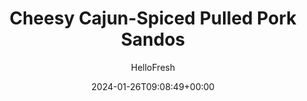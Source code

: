---
draft: true # Use this only for setting draft status
hidden: false # Use this to hide unwanted recipes
slug: # <post-title>
title: 'Cheesy Cajun-Spiced Pulled Pork Sandos'
description: "Peter Piper’s got nothing on this cheesy, smoky sando with bright pops of pickled pepper! Succulent pulled pork is warmed in a pan with bold Cajun spices, then topped with mozzarella. You’ll pile the saucy pork onto a ciabatta bun slathered with lime-infused Cajun-spiced mayonnaise, and top it with those quick-pickled mildly spicy green peppers for a bright, crunchy contrast. It’s the sandwich of our dreams come to life, though you’ll have to pinch yourself to be sure the 15-minute cooking time is real!"
image: https://img.hellofresh.com/f_auto,fl_lossy,q_auto,w_1200/hellofresh_s3/image/64bfccfe8e7c223eb5b363ec-9f28068e.jpeg
date: 2024-01-26T09:08:49+00:00
author: HelloFresh

tags: ['New', 'Protein smart', 'Easy Cleanup', 'Quick']
categories: "main course"
cuisines: "Indian"
allergens: ['Eggs', 'Milk', 'Soy', 'Wheat']

calories: 750
preptime: ['15 minutes']
cooktime: # 180 = 3 Hours | In minutes
totaltime: PT15M
servings: 2

links:
  - description: "Peter Piper’s got nothing on this cheesy, smoky sando with bright pops of pickled pepper! Succulent pulled pork is warmed in a pan with bold Cajun spices, then topped with mozzarella. You’ll pile the saucy pork onto a ciabatta bun slathered with lime-infused Cajun-spiced mayonnaise, and top it with those quick-pickled mildly spicy green peppers for a bright, crunchy contrast. It’s the sandwich of our dreams come to life, though you’ll have to pinch yourself to be sure the 15-minute cooking time is real!"
    website: https://www.hellofresh.com/recipes/cheesy-cajun-spiced-pulled-pork-sandos-64bfccfe8e7c223eb5b363ec
    image: https://img.hellofresh.com/f_auto,fl_lossy,q_auto,w_1200/hellofresh_s3/image/64bfccfe8e7c223eb5b363ec-9f28068e.jpeg
 
weight: # 1 | You can add weight to some posts to override the default sorting (date descending)

comments: false # Keep False

ingredients: ['1 unit Long Green Pepper', '1 unit Lime', '5 teaspoon White Wine Vinegar', '2 tablespoon Mayonnaise', '1 tablespoon Cajun Spice Blend', '8 ounce Pulled Pork', '1 unit Ketchup', '½ cup Mozzarella Cheese', '2 unit Ciabatta Roll', '½ teaspoon Sugar', ' Salt']

instructionTitles: []
instructions: ['• Wash and dry produce.', '• Slice top off green pepper; core, then cut half the pepper into ¼-inch-thick rings (all the pepper for 4 servings). Quarter lime.', '• In a medium microwave-safe bowl, combine green pepper rings, vinegar, 1 TBSP water, ½ tsp sugar, and ¼ tsp salt (2 TBSP water, 1 tsp sugar, and ½ tsp salt for 4 servings); cover with plastic wrap. Microwave until pepper has softened, 1 minute. Stir and set aside until ready to serve.', '• In a small bowl, combine mayonnaise, ¼ tsp Cajun Spice Blend (½ tsp for 4 servings), and juice from one lime wedge (two wedges for 4). (Save remaining lime wedges for another use.)', '• In a large pan, cook pulled pork* over medium-high heat, breaking up meat into pieces, until warmed through, 3 minutes.', '• Stir in ketchup and remaining Cajun Spice Blend and cook, stirring occasionally, until mixture is warmed through and evenly coated, 2-3 minutes more. Turn off heat and stir in 1 TBSP water (2 TBSP for 4 servings).', '• Sprinkle pulled pork mixture with mozzarella. Cover and let stand until cheese melts, 1-2 minutes. (Keep covered until ready to serve.)', '• Meanwhile, halve ciabattas and toast until golden.', '• Spread lime mayo onto cut sides of top ciabatta halves. Top bottom ciabatta halves with cheesy pulled pork and pickled green pepper (draining first). Close sandwiches and divide between plates. Serve. Pulled Pork is fully cooked when internal temperature reaches 160°.']
---